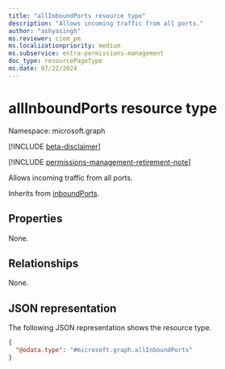 ```yaml
---
title: "allInboundPorts resource type"
description: "Allows incoming traffic from all ports."
author: "ashyasingh"
ms.reviewer: ciem_pm
ms.localizationpriority: medium
ms.subservice: entra-permissions-management
doc_type: resourcePageType
ms.date: 07/22/2024
---
```


# allInboundPorts resource type

Namespace: microsoft.graph

[!INCLUDE [beta-disclaimer](../../includes/beta-disclaimer.md)]

[!INCLUDE [permissions-management-retirement-note](../../includes/permissions-management-retirement-note.md)]

Allows incoming traffic from all ports.

Inherits from [inboundPorts](../resources/inboundports.md).

## Properties
None.

## Relationships
None.

## JSON representation
The following JSON representation shows the resource type.
<!-- {
  "blockType": "resource",
  "@odata.type": "microsoft.graph.allInboundPorts"
}
-->
``` json
{
  "@odata.type": "#microsoft.graph.allInboundPorts"
}
```


